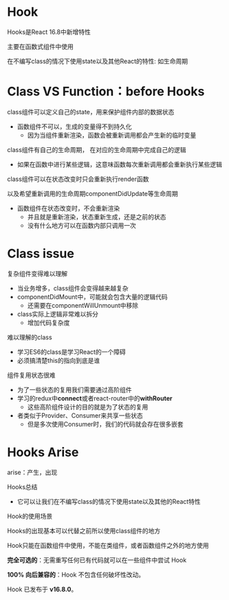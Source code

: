 # Hook

Hooks是React 16.8中新增特性

主要在函数式组件中使用

在不编写class的情况下使用state以及其他React的特性: 如生命周期



# Class VS Function：before Hooks

class组件可以定义自己的state，用来保护组件内部的数据状态

- 函数组件不可以，生成的变量得不到持久化
  - 因为当组件重新渲染，函数会被重新调用都会产生新的临时变量

class组件有自己的生命周期， 在对应的生命周期中完成自己的逻辑

- 如果在函数中进行某些逻辑，这意味函数每次重新调用都会重新执行某些逻辑

class组件可以在状态改变时只会重新执行render函数

以及希望重新调用的生命周期componentDidUpdate等生命周期

- 函数组件在状态改变时，不会重新渲染
  - 并且就是重新渲染，状态重新生成，还是之前的状态
  - 没有什么地方可以在函数内部只调用一次



# Class issue

复杂组件变得难以理解

- 当业务增多，class组件会变得越来越复杂
- componentDidMount中，可能就会包含大量的逻辑代码
  - 还需要在componentWillUnmount中移除
- class实际上逻辑非常难以拆分
  - 增加代码复杂度

难以理解的class

- 学习ES6的class是学习React的一个障碍
- 必须搞清楚this的指向到底是谁

组件复用状态很难

- 为了一些状态的复用我们需要通过高阶组件
- 学习的redux中**connect**或者react-router中的**withRouter**
  - 这些高阶组件设计的目的就是为了状态的复用
- 者类似于Provider、Consumer来共享一些状态
  - 但是多次使用Consumer时，我们的代码就会存在很多嵌套



# Hooks Arise

arise：产生，出现

Hooks总结

- 它可以让我们在不编写class的情况下使用state以及其他的React特性

Hook的使用场景

Hooks的出现基本可以代替之前所以使用class组件的地方

Hook只能在函数组件中使用，不能在类组件，或者函数组件之外的地方使用

**完全可选的**：无需重写任何已有代码就可以在一些组件中尝试 Hook

**100% 向后兼容的**：Hook 不包含任何破坏性改动。

Hook 已发布于 **v16.8.0**。
